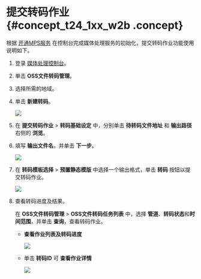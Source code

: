 # 提交转码作业 {#concept_t24_1xx_w2b .concept}

根据 [开通MPS服务](../../../../cn.zh-CN/产品定价/开通MPS服务.md#) 在控制台完成媒体处理服务的初始化，提交转码作业功能使用说明如下。

1.  登录 [媒体处理控制台](https://mts.console.aliyun.com/?spm=5176.2020520001.0.0.6RsosT#/mts/oss)。
2.  单击 **OSS文件转码管理**。
3.  选择所需的地域。
4.  单击 **新建转码**。

    ![](http://static-aliyun-doc.oss-cn-hangzhou.aliyuncs.com/assets/img/11354/15391611289962_zh-CN.png)

5.  在 **提交转码作业** \> **转码基础设定** 中，分别单击 **待转码文件地址** 和 **输出路径** 右侧的 **浏览**。
6.  填写 **输出文件名**，并单击 **下一步**。

    ![](http://static-aliyun-doc.oss-cn-hangzhou.aliyuncs.com/assets/img/11354/15391611289964_zh-CN.png)

7.  在 **转码模板选择** \> **预置静态模版** 中选择一个输出格式，单击 **转码** 按钮以提交转码作业。

    ![](http://static-aliyun-doc.oss-cn-hangzhou.aliyuncs.com/assets/img/11354/15391611289965_zh-CN.png)

8.  查看转码进度及结果。

    在 **OSS文件转码管理** \> **OSS文件转码任务列表** 中，选择 **管道**、**转码状态**和**时间范围**，并单击 **查询**，查看转码作业。

    -   **查看作业列表及转码进度**

        ![](http://static-aliyun-doc.oss-cn-hangzhou.aliyuncs.com/assets/img/11354/15391611289966_zh-CN.png)

    -   单击 **转码ID** 可 **查看作业详情**

        ![](http://static-aliyun-doc.oss-cn-hangzhou.aliyuncs.com/assets/img/11354/15391611289967_zh-CN.png)


